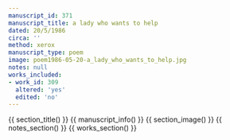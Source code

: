 ```yaml
---
manuscript_id: 371
manuscript_title: a lady who wants to help
dated: 20/5/1986
circa: ''
method: xerox
manuscript_type: poem
image: poem1986-05-20-a_lady_who_wants_to_help.jpg
notes: null
works_included:
- work_id: 309
  altered: 'yes'
  edited: 'no'
---
```


{{ section_title() }}
{{ manuscript_info() }}
{{ section_image() }}
{{ notes_section() }}
{{ works_section() }}
